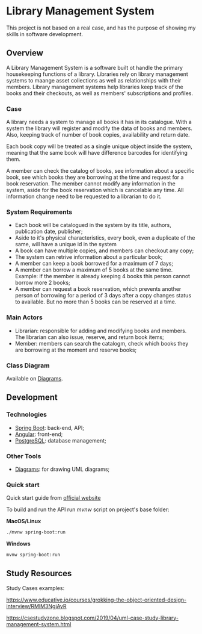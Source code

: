 # Library Management System
This project is not based on a real case, and has the purpose of showing my skills in software development.

## Overview
A Library Management System is a software built ot handle the primary housekeeping functions of a library. Libraries rely on library management systems to maange asset collections as well as relationships with their members. Library management systems help libraries keep track of the books and their checkouts, as well as members' subscriptions and profiles.

### Case
A library needs a system to manage all books it has in its catalogue. With a system the library will register and modify the data of books and members. Also, keeping track of number of book copies, availability and return date.

Each book copy will be treated as a single unique object inside the system, meaning that the same book will have difference barcodes for identifying them.

A member can check the catalog of books, see information about a specific book, see which books they are borrowing at the time and request for a book reservation. The member cannot modify any information in the system, aside for the book reservation which is cancelable any time. All information change need to be requested to a librarian to do it.

### System Requirements
* Each book will be catalogued in the system by its title, authors, publication date, publisher;
* Aside to it's physical characteristics, every book, even a duplicate of the same, will have a unique id in the system
* A book can have multiple copies, and members can checkout any copy;
* The system can retrive information about a particular book;
* A member can keep a book borrowed for a maximum of 7 days;
* A member can borrow a maximum of 5 books at the same time. Example: if the member is already keeping 4 books this person cannot borrow more 2 books;
* A member can request a book reservation, which prevents another person of borrowing for a period of 3 days after a copy changes status to available. But no more than 5 books can be reserved at a time.

### Main Actors
* Librarian: responsible for adding and modifying books and members. The librarian can also issue, reserve, and return book items;
* Member: members can search the catalogm, check which books they are borrowing at the moment and reserve books;

### Class Diagram
Available on [Diagrams](https://viewer.diagrams.net/?tags=%7B%7D&highlight=0000ff&edit=_blank&layers=1&nav=1&title=library.drawio.html#R7Zttc5s4EMc%2FjV%2F6xhjsOC9jJ23Tc27aOHe56ZuObBTQWbCckJ%2F66W8BYYKRY9c9oNPRjCdBy%2FKg%2Ff8Q2gU69iTYvhck8h%2FApbzT77nbjn3b6fevnRH%2BTQy7zGA5I2XxBHOVrTDM2DeqjD1lXTGXxiVHCcAli8rGBYQhXciSjQgBm7LbC%2FDyUSPi0YphtiC8an1mrvQz66h%2FVdg%2FUOb5%2BZGt4XW2JiC5s%2BpJ7BMXNq9M9l3HnggAmS0F2wnlSfDyuDzf7575dDl8%2F%2FFz%2FC%2F5c%2Fz70x9%2FdbOdvfueTfZdEDSUF%2B9azJwv24%2FTDw%2BfH9ezm233%2Fsvf624enlju8oBRF%2BOnmiCkDx6EhN8V1rGAVejSZLc9bBU%2BU4AIjRYa%2F6FS7hQMZCUBTb4MuFqbHTM50IFGJzqYnyysxIK%2B0SslmCTCo%2FINP6uQEfmnEFApdrihoJxIti6fHVEgenu%2FIti4oOL9HbFXZ7kmfKWONAZYVvSINyzgJEwC%2FwKhzKVJ4kg480JcXmDYqEDDmgrJkP0btUImgowXPuPulOxglQQjlmSxzFtjHwT7hrsluTa4WkilXH9Y8pglWyrVBY3R51OumHVgeiDbkuOUxFIZFsA5iWI233cjQJ1YOAYpIVBOKjTYHbq9gJGqpGov%2FZ6KuhrOBtd21t4UY4M1Uj7%2B63Fh6NSEgVXBoKs2ucH%2FUwi9ChIYFJlKJWBJJ8ABtb8NIWOEcX5gyjHh9EUehSSOyIKF3jT1uXUKy6MKQmIC3PaFp4Ogz1yXhuloIIkkmZqJdBGwUKZBGozxh7Gc9H4bdAZ44hNsW0Ubf4m7kBMIsS%2BEpcJSRGVDE1zGHidxXBozThBx%2FDqrEqEIQMbPAiD3%2B9%2F1H2r1l0wmEU0QmEnBDAS1QjDotwzBtRYCvHP6iYaGgkYouBq1TMGVloJoNecokmQQfnWJVKPCLS49sYAaImokwuo5LSMxOo5E7FMzNjRGgt1rmYR%2BhYSK4JylQmaC59mudZHaAeqWJntK3qc0tetaFQTsKgK2Rm5O5pR%2FgpglwxjaROZ7gMEppcsosxCvACbrVH1w5uxwVFdyUE0SJxDtTJLYu%2BS6vyBhHBwkjENbM1Uc6oioaxywTMJY853gWFnojYxRR0BtdwLL0RIwB1jeGwoaokCXMjZLgZkQHJ8QNIKALl%2FU3grqmhEOKgQ80GCON3kzPWhoerB%2FOKSQsHuaNEHHhHXdq4sKfUGxPD9AH3t7sw%2BMuUlcOEJkl%2BDPO1Xo6wuLIQlMcbkxClqfKtjVLDItL7sujqyxAaEpEM6dMNQHgj53pAFh3GDQFAbaqnKzHFRzh%2FShI%2BU08lMJDQsNsaCrKzfLgq1lIcLOb0C4BoXGUNAVm5udLVYfQFYkNyWFWhkYnVterms0qNYUHmlMxTp9%2FvxW4mhqDHU9grAOagyO5p01bY2htnfW7HNqDOZe8QPjhP2TFxZsfWGBxfGKmrdUGqah9QKDoy8wBGk12jyTaoqD1usLjr6%2BsIBoZyhoioL2ywuOvryATeYyuctAGANwSkLDQq0stF9eMDll3TnlKQbOrSvUlVPm%2Bcqv9ZFZfsWc%2FMrMafUrM8f5FYOfvwR3OvhHcusfDT42iy8%2F03Wvvp%2B17%2F4D).

## Development

### Technologies
* [Spring Boot](https://spring.io/): back-end, API;
* [Angular](https://angular.io/): front-end;
* [PostgreSQL](https://www.postgresql.org/): database management;

### Other Tools
* [Diagrams](https://app.diagrams.net/): for drawing UML diagrams;

### Quick start
Quick start guide from [official website](https://spring.io/quickstart)

To build and run the API run _mvnw_ script on project's base folder:

__MacOS/Linux__
```bash
./mvnw spring-boot:run
```

__Windows__
```bash
mvnw spring-boot:run
```

## Study Resources
Study Cases examples:

https://www.educative.io/courses/grokking-the-object-oriented-design-interview/RMlM3NgjAyR

https://csestudyzone.blogspot.com/2019/04/uml-case-study-library-management-system.html